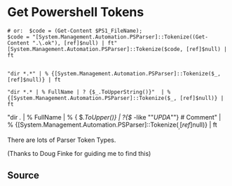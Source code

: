 # Get Powershell Tokens

	# or:  $code = (Get-Content $PS1_FileName);
	$code = "[System.Management.Automation.PSParser]::Tokenize((Get-Content ".\.ok"), [ref]$null) | ft"
	[System.Management.Automation.PSParser]::Tokenize($code, [ref]$null) | ft


	"dir *.*" | % {[System.Management.Automation.PSParser]::Tokenize($_, [ref]$null)} | ft
	
	"dir *.* | % FullName | ? {$_.ToUpperString()}"  | % {[System.Management.Automation.PSParser]::Tokenize($_, [ref]$null)} | ft

  "dir *.* | % FullName | % { $_.ToUpper()} | ?{$_ -like ""*UPDA*""} # Comment" | % {[System.Management.Automation.PSParser]::Tokenize($_, [ref]$null)} | ft

There are lots of Parser Token Types.

(Thanks to Doug Finke for guiding me to find this)

## Source



